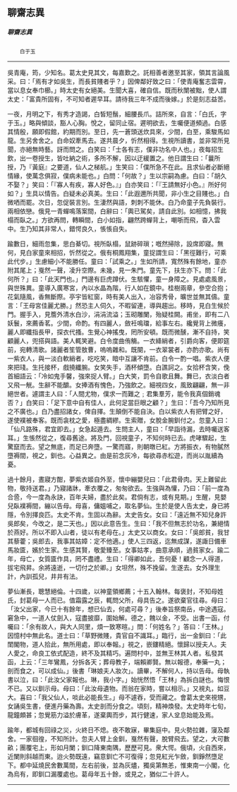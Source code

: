 

## 聊齋志異

##### 聊齋志異
　　`白于玉`

* * *

吳青庵，筠，少知名。葛太史見其文，每嘉歎之。託相善者邀至其家，領其言論風采。曰：「焉有才如吳生，而長貧賤者乎？」因俾鄰好致之曰：「使青庵奮志雲霄，當以息女奉巾櫛。」時太史有女絕美。生聞大喜，確自信。既而秋闈被黜，使人謂太史：「富貴所固有，不可知者遲早耳。請待我三年不成而後嫁。」於是刻志益苦。

一夜，月明之下，有秀才造謁，白皙短鬚，細腰長爪。詰所來，自言：「白氏，字于玉。」略與傾談，豁人心胸。悅之，留同止宿。遲明欲去，生囑便道頻過。白感其情殷，願即假館，約期而別。至日，先一蒼頭送炊具來，少間，白至，乘駿馬如龍。生另舍舍之。白命奴牽馬去。遂共晨夕，忻然相得。生視所讀書，並非常所見聞，亦絕無時藝。訝而問之。白笑曰：「士各有志，僕非功名中人也。」夜每招生飲，出一卷授生，皆吐納之術，多所不解，因以迂緩置之。他日謂生曰：「曩所授，乃『黃庭』之要道，仙人之梯航。」生笑曰：「僕所急不在此。且求仙者必斷絕情緣，使萬念俱寂，僕病未能也。」白問：「何故？」生以宗嗣為慮。白曰：「胡久不娶？」笑曰：「『寡人有疾，寡人好色。』」白亦笑曰：「『王請無好小色。』所好何如？」生具以情告。白疑未必真美。生曰：「此遐邇所共聞，非小生之目賤也。」白微哂而罷。次日，忽促裝言別。生淒然與語，刺刺不能休。白乃命童子先負裝行。兩相依戀。俄見一青蟬鳴落案間，白辭曰：「輿已駕矣，請自此別。如相憶，拂我榻而臥之。」方欲再問，轉瞬間，白小如指，翩然跨蟬背上，嘲哳而飛，杳入雲中。生乃知其非常人，錯愕良久，悵悵自失。

踰數日，細雨忽集，思白綦切。視所臥榻，鼠跡碎瑣；嘅然掃除，設席即寢。無何，見白家童來相招，忻然從之。俄有桐鳳翔集，童捉謂生曰：「黑徑難行，可乘此代步。」生慮細小不能勝任。童曰：「試乘之。」生如所請，寬然殊有餘地，童亦附其尾上；戛然一聲，凌升空際。未幾，見一朱門。童先下，扶生亦下。問：「此何所？」曰：「此天門也。」門邊有巨虎蹲伏。生駭懼，童一身障之。見處處風景，與世殊異。童導入廣寒宮，內以水晶為階，行人如在鏡中。桂樹兩章，參空合抱；花氣隨風，香無斷際。亭宇皆紅窗，時有美人出入，冶容秀骨，曠世並無其儔。童言：「王母宮佳麗尤勝。」然恐主人伺久，不暇留連，導與趨出。移時，見白生候於門。握手入，見簷外清水白沙，涓涓流溢；玉砌雕闌，殆疑桂闕。甫坐，即有二八妖鬟，來薦香茗。少間，命酌。有四麗人，斂衽鳴璫，給事左右。纔覺背上微癢，麗人即纖指長甲，探衣代搔。生覺心神搖曳，罔所安頓。既而微醺，漸不自持，笑顧麗人，兜搭與語。美人輒笑避。白令度曲侑觴。一衣絳綃者，引爵向客，便即筵前，宛轉清歌。諸麗者笙管敖曹，嗚嗚雜和。既闋，一衣翠裳者，亦酌亦歌。尚有一紫衣人，與一淡白軟綃者，吃吃笑，暗中互讓不肯前。白令一酌一唱。紫衣人便來把琖。生托接杯，戲撓纖腕。女笑失手，酒杯傾墮。白譙訶之。女拾杯含笑，俛首細語云：「冷如鬼手馨，強來捉人臂。」白大笑，罰令自歌且舞。舞已，衣淡白者又飛一觥。生辭不能釂。女捧酒有愧色，乃強飲之。細視四女，風致翩翩，無一非絕世者。遽謂主人曰：「人間尤物，僕求一而難之﹔君集羣芳，能令我真個銷魂否？」白笑曰：「足下意中自有佳人，此何足當巨眼之顧？」生曰：「吾今乃知所見之不廣也。」白乃盡招諸女，俾自擇。生顛倒不能自決。白以紫衣人有把臂之好，遂使襆被奉客。既而衾枕之愛，極盡綢繆。生索贈，女脫金腕釧付之。忽童入曰：「仙凡路殊，君宜即去。」女急起遁去。生問主人，童曰：「早詣待漏，去時囑送客耳。」生悵然從之，復尋舊途。將及門，回視童子，不知何時已去。虎哮驟起，生驚竄而去。望之無底，而足已奔墮。一驚而寤，則朝暾已紅。方將振衣，有物膩然墮褥間，視之，釧也。心益異之。由是前念灰冷，每欲尋赤松遊，而尚以胤續為憂。

過十餘月，晝寢方酣，夢紫衣姬自外至，懷中繃嬰兒曰：「此君骨肉。天上難留此物，敬持送君。」乃寢諸牀，牽衣覆之，匆匆欲去。生強與為懽，乃曰：「前一度為合巹，今一度為永訣，百年夫婦，盡於此矣。君倘有志，或有見期。」生醒，見嬰兒臥襆褥間，繃以告母。母喜，傭媼哺之，取名夢仙。生於是使人告太史，身已將隱，令別擇良匹。太史不肯。生固以為辭。太史告女。女曰：「遠近無不知兒身許吳郎矣，今改之，是二天也。」因以此意告生。生曰：「我不但無志於功名，兼絕情於燕好。所以不即入山者，徒以有老母在。」太史又以商女。女曰：「吳郎貧，我甘其藜藿；吳郎去，我事其姑嫜：定不他適。」使人三四返，迄無成謀，遂諏日備車馬妝匳，嬪於生家。生感其賢，敬愛臻至。女事姑孝，曲意承順，過貧家女。踰二年，母亡，女質匳作具，罔不盡禮。生曰：「得卿如此，吾何憂！顧念一人得道，拔宅飛昇。余將遠逝，一切付之於卿。」女坦然，殊不挽留。生遂去。女外理生計，內訓孤兒，井井有法。

夢仙漸長，聰慧絕倫。十四歲，以神童領鄉薦；十五入翰林。每褒封，不知母姓氏，封葛母一人而已。值霜露之辰，輒問父所，母具告之。遂欲棄官往尋。母曰：「汝父出家，今已十有餘年，想已仙去，何處可尋？」後奉旨祭南岳，中途遇寇。窘急中，一道人仗劍入，寇盡披靡，圍始解。德之，餽以金，不受。出書一函，付囑曰：「余有故人，與大人同里，煩一致寒暄。」問：「何姓名？」答曰：「王林。」因憶村中無此名。道士曰：「草野微賤，貴官自不識耳。」臨行，出一金釧曰：「此閨閣物，道人拾此，無所用處，即以奉報。」視之，嵌鏤精絕。懷歸以授夫人。夫人愛之，命良工依式配造，終不及其精巧。遍問村中，並無王林其人者。私發其函，上云：「三年鸞鳳，分拆各天；葬母教子，端賴卿賢。無以報德，奉藥一丸；剖而食之，可以成仙。」後書「琳娘夫人妝次」。讀畢，不解何人，持以告母。母執書以泣，曰：「此汝父家報也。琳，我小字。」始恍然悟「王林」為拆白謎也。悔恨不已。又以釧示母。母曰：「此汝母遺物。而翁在家時，嘗以相示。」又視丸，如豆大。喜曰：「我父仙人，啖此必能長生。」母不遽吞，受而藏之。會葛太史來視甥，女誦吳生書，便進丹藥為壽。太史剖而分食之。頃刻，精神煥發。太史時年七旬，龍鐘頗甚；忽覺筋力溢於膚革，遂棄輿而步，其行健速，家人坌息始能及焉。

踰年，都城有回祿之災，火終日不熄。夜不敢寐，畢集庭中。見火勢拉雜，寖及鄰舍。一家徊徨，不知所計。忽夫人臂上金釧，戛然有聲，脫臂飛去。望之，大可數畝；團覆宅上，形如月闌；釧口降東南隅，歷歷可見。衆大愕。俄頃，火自西來，近闌則斜越而東。迨火勢既遠，竊意釧亡不可復得；忽見紅光乍斂，釧錚然墮足下。都中延燒民舍數萬間，左右前後，並為灰燼，獨吳第無恙，惟東南一小閣，化為烏有，即釧口漏覆處也。葛母年五十餘，或見之，猶似二十許人。

* * *

